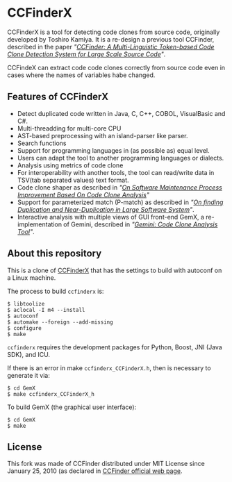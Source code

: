 CCFinderX
=========

CCFinderX is a tool for detecting code clones from source code,  originally developed by Toshiro Kamiya.
It is a re-design a previous tool CCFinder, described in the paper *"[CCFinder: A Multi-Linguistic Token-based Code Clone Detection System for Large Scale Source Code][1]"*.

CCFindeX can extract code code clones correctly from source code even in cases where the names of variables habe changed.

Features of CCFinderX
---------------------

* Detect duplicated code written in Java, C, C++, COBOL, VisualBasic and C#.
* Multi-threadding for multi-core CPU
* AST-based preprocessing with an island-parser like parser.
* Search functions
* Support for programming languages in (as possible as) equal level.
* Users can adapt the tool to another programming languages or dialects.
* Analysis using metrics of code clone
* For interoperability with another tools, the tool can read/write data in TSV(tab separated values) text format.
* Code clone shaper as described in *"[On Software Maintenance Process Improvement Based On Code Clone Analysis][5]"*
* Support for parameterized match (P-match) as described in *"[On finding Duplication and Near-Duplication in Large Software System][4]"*.
* Interactive analysis with multiple views of GUI front-end GemX, a re-implementation of Gemini, described in *"[Gemini: Code Clone Analysis Tool][6]"*.


About this repository
---------------------

This is a clone of [CCFinderX][2] that has the settings to build with
autoconf on a Linux machine.

The process to build `ccfinderx` is:

    $ libtoolize
    $ aclocal -I m4 --install
    $ autoconf
    $ automake --foreign --add-missing
    $ configure
    $ make

`ccfinderx` requires the development packages for Python, Boost, JNI (Java SDK), and ICU.

If there is an error in make `ccfinderx_CCFinderX.h`, then is necessary to generate it via:

    $ cd GemX
    $ make ccfinderx_CCFinderX_h

To build GemX (the graphical user interface):

    $ cd GemX
    $ make

License
-------

This fork was made of CCFinder distributed under MIT License since January 25, 2010 (as declared in [CCFinder official web page][3].

  [1]: http://dx.doi.org/10.1109/TSE.2002.1019480
  [2]: http://www.ccfinder.net/ccfinderxos.html
  [3]: http://www.ccfinder.net/index.html
  [4]: http://dx.doi.org/10.1109/WCRE.1995.514697
  [5]: http://link.springer.com/chapter/10.1007/3-540-36209-6_17
  [6]: http://sel.ist.osaka-u.ac.jp/~lab-db/betuzuri/archive/386/386.pdf
